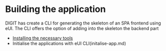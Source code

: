 Building the application
==========================

DIGIT has create a CLI for generating the skeleton of an SPA frontend using eUI. The CLI offers the option of adding into the skeleton the backend part

- [Installing the necessary tools](necessary-tools.md)
- Initialise the applications with eUI CLI(initalise-app.md)
